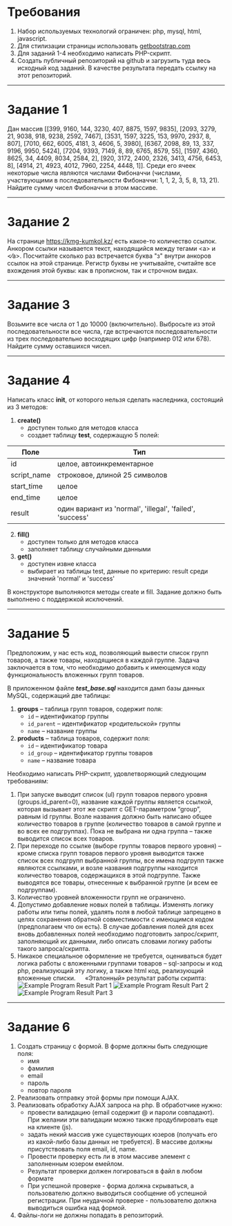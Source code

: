 # Требования
1.	Набор используемых технологий ограничен: php, mysql, html, javascript.
2.	Для стилизации страницы использовать [getbootstrap.com](https://getbootstrap.com/)
3.	Для заданий 1-4 необходимо написать PHP-скрипт.
4.	Создать публичный репозиторий на github и загрузить туда весь исходный код заданий. В качестве результата передать ссылку на этот репозиторий.

---

# Задание 1
Дан массив [[399, 9160, 144, 3230, 407, 8875, 1597, 9835], [2093, 3279, 21, 9038, 918, 9238, 2592, 7467], [3531, 1597, 3225, 153, 9970, 2937, 8, 807], [7010, 662, 6005, 4181, 3, 4606, 5, 3980], [6367, 2098, 89, 13, 337, 9196, 9950, 5424], [7204, 9393, 7149, 8, 89, 6765, 8579, 55], [1597, 4360, 8625, 34, 4409, 8034, 2584, 2], [920, 3172, 2400, 2326, 3413, 4756, 6453, 8], [4914, 21, 4923, 4012, 7960, 2254, 4448, 1]]. Среди его ячеек некоторые числа являются числами Фибоначчи (числами, участвующими в последовательности Фибоначчи: 1, 1, 2, 3, 5, 8, 13, 21). Найдите сумму чисел Фибоначчи в этом массиве.

---

# Задание 2
На странице https://kmg-kumkol.kz/ есть какое-то количество ссылок. Анкором ссылки называется текст, находящийся между тегами &lt;a&gt; и &lt;&frasl;a&gt;. Посчитайте сколько раз встречается буква "з" внутри анкоров ссылок на этой странице. Регистр буквы не учитывайте, считайте все вхождения этой буквы: как в прописном, так и строчном видах.

---

# Задание 3
Возьмите все числа от 1 до 10000 (включительно). Выбросьте из этой последовательности все числа, где встречаются последовательности из трех последовательно восходящих цифр (например 012 или 678). Найдите сумму оставшихся чисел.

---

# Задание 4
Написать класс **init**, от которого нельзя сделать наследника, состоящий из 3 методов:
1.	**create()**
    - доступен только для методов класса
    - создает таблицу **test**, содержащую 5 полей:

Поле | Тип
--- | ---
id | целое, автоинкрементарное
script_name | строковое, длиной 25 символов
start_time | целое
end_time | целое
result | один вариант из 'normal', 'illegal', 'failed', 'success'

2.	**fill()**<br />
    - доступен только для методов класса
    - заполняет таблицу случайными данными
3.	**get()**
    - доступен извне класса
    - выбирает из таблицы test, данные по критерию: result среди значений 'normal' и 'success'

В конструкторе выполняются методы create и fill. Задание должно быть выполнено с поддержкой исключений.

---

# Задание 5
Предположим, у нас есть код, позволяющий вывести список групп товаров, а также товары, находящиеся в каждой группе. Задача заключается в том, что необходимо добавить к имеющемуся коду функциональность вложенных групп товаров.

В приложенном файле ***test_base.sql*** находится дамп базы данных MySQL, содержащий две таблицы:

1.	**groups** – таблица групп товаров, содержит поля:
    - `id` – идентификатор группы
    - `id_parent` – идентификатор «родительской» группы
    - `name` – название группы
2.	**products** – таблица товаров, содержит  поля:
    - `id` – идентификатор товара
    - `id_group` – идентификатор группы товаров
    - `name` – название товара

Необходимо написать PHP-скрипт, удовлетворяющий следующим требованиям:
1.	При запуске выводит список (ul) групп товаров первого уровня (groups.id_parent=0), название каждой группы является ссылкой, которая вызывает этот же скрипт с GET-параметром “group”, равным id группы. Возле названия должно быть написано общее количество товаров в группе (количество товаров в самой группе и во всех ее подгруппах). Пока не выбрана ни одна группа – также выводится список всех товаров.
2.	При переходе по ссылке (выборе группы товаров первого уровня) – кроме списка групп товаров первого уровня выводится также список всех подгрупп выбранной группы, все имена подгрупп также являются ссылками, и возле названия подгруппы находится количество товаров, содержащихся в этой подгруппе. Также выводятся все товары, отнесенные к выбранной группе (и всем ее подгруппам). 
3.	Количество уровней вложенности групп не ограничено.
4.	Допустимо добавление новых полей в таблицы. Изменять  логику работы или типы полей, удалять поля в любой таблице запрещено в целях сохранения обратной совместимости с имеющимся кодом (предполагаем что он есть). В случае добавления полей для всех вновь добавленных полей необходимо подготовить запрос/скрипт, заполняющий их данными, либо описать словами логику работы такого запроса/скрипта. 
6.	Никакое специальное оформление не требуется, оцениваться будет логика работы с вложенными группами товаров – sql-запросы и код php, реализующий эту логику, а также html код, реализующий вложенные списки.
 
«Эталонный» результат работы скрипта:
![Example Program Result Part 1](/img/task1-img-1.png)
![Example Program Result Part 2](/img/task1-img-2.png)
![Example Program Result Part 3](/img/task1-img-3.png)

---

# Задание 6

1. Создать страницу с формой. В форме должны быть следующие поля:
    - имя
    - фамилия
    - email
    - пароль
    - повтор пароля
2. Реализовать отправку этой формы при помощи AJAX.
3. Реализовать обработку AJAX запроса на php. В обработчике нужно:
   - провести валидацию (email содержит @ и пароли совпадают). При желании эти валидации можно также продублировать еще на клиенте (js).
   - задать некий массив уже существующих юзеров (получать его из какой-либо базы данных не требуется). В массиве должны присутствовать поля email, id, name.
   - Провести проверку есть ли в этом массиве элемент с заполненным юзером емейлом.
   - Результат проверки должен логироваться в файл в любом формате
   - При успешной проверке - форма должна скрываться, а пользователю должно выводиться сообщение об успешной регистрации. При неудачной проверке - пользователю должна выводиться ошибка над формой.
4. Файлы-логи не должны попадать в репозиторий.
